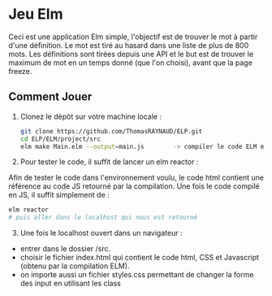 # Jeu Elm

Ceci est une application Elm simple, l'objectif est de trouver le mot à partir d'une définition. Le mot est tiré au hasard dans une liste de plus de 800 mots.
Les définitions sont tirées depuis une API et le but est de trouver le maximum de mot en un temps donné (que l'on choisi), avant que la page freeze.

## Comment Jouer

1. Clonez le dépôt sur votre machine locale :

   ```bash
   git clone https://github.com/ThomasRAYNAUD/ELP.git
   cd ELP/ELM/project/src
   elm make Main.elm --output=main.js        -> compiler le code ELM en JavaScript
   ```

2. Pour tester le code, il suffit de lancer un elm reactor :

Afin de tester le code dans l'environnement voulu, le code html contient une référence au code JS retourné par la compilation. Une fois le code compilé en JS, il suffit simplement de :

   ```bash
   elm reactor
   # puis aller dans le localhost qui nous est retourné
   ```

3. Une fois le localhost ouvert dans un navigateur :
- entrer dans le dossier /src.
- choisir le fichier index.html qui contient le code html, CSS et Javascript (obtenu par la compilation ELM).
- on importe aussi un fichier styles.css permettant de changer la forme des input en utilisant les class
